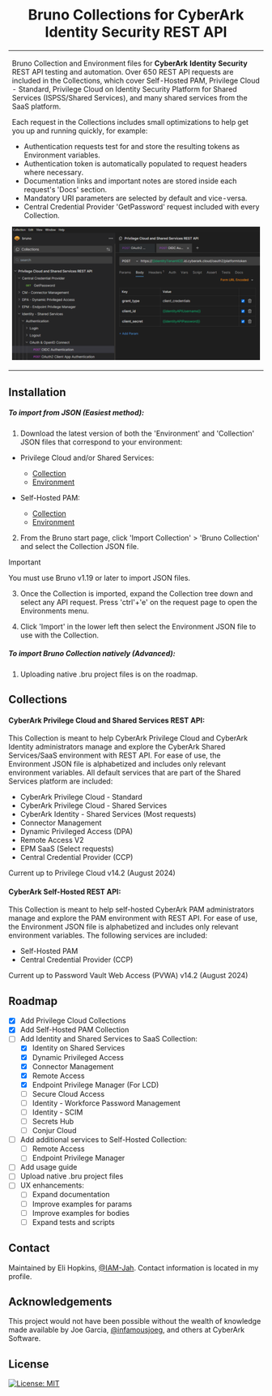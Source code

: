 <h1 align="center">Bruno Collections for CyberArk Identity Security REST API</h1>

<table>
<tr>
<td>
  
Bruno Collection and Environment files for **CyberArk Identity Security** REST API testing and automation. Over 650 REST API requests are included in the Collections, which cover Self-Hosted PAM, Privilege Cloud - Standard, Privilege Cloud on Identity Security Platform for Shared Services (ISPSS/Shared Services), and many shared services from the SaaS platform.

Each request in the Collections includes small optimizations to help get you up and running quickly, for example:
  * Authentication requests test for and store the resulting tokens as Environment variables.
  * Authentication token is automatically populated to request headers where necessary.
  * Documentation links and important notes are stored inside each request's 'Docs' section.
  * Mandatory URI parameters are selected by default and vice-versa.
  * Central Credential Provider 'GetPassword' request included with every Collection.

![Bruno Collection OIDC Authentication](https://github.com/IAM-Jah/CyberArk-REST-API-Bruno/blob/main/assets/brunoCollectionOIDCAuth.png)

</td>
</tr>
</table>

## Installation

##### To import from JSON (Easiest method):
1. Download the latest version of both the 'Environment' and 'Collection' JSON files that correspond to your environment:
  * Privilege Cloud and/or Shared Services:
    * [Collection](https://github.com/IAM-Jah/CyberArk-REST-API-Bruno/blob/main/Privilege%20Cloud%20and%20Shared%20Services%20REST%20API/Privilege%20Cloud%20and%20Shared%20Services%20REST%20API.json)
    * [Environment](https://github.com/IAM-Jah/CyberArk-REST-API-Bruno/blob/main/Privilege%20Cloud%20and%20Shared%20Services%20REST%20API/Privilege%20Cloud%20Shared%20Services%20Environment.json)

  * Self-Hosted PAM:
    * [Collection](https://github.com/IAM-Jah/CyberArk-REST-API-Bruno/blob/main/CyberArk%20Self-Hosted%20REST%20API/CyberArk%20Self-Hosted%20REST%20API.json)
    * [Environment](https://github.com/IAM-Jah/CyberArk-REST-API-Bruno/blob/main/CyberArk%20Self-Hosted%20REST%20API/Self-Hosted%20Environment.json)
2.  From the Bruno start page, click 'Import Collection' > 'Bruno Collection' and select the Collection JSON file.

> [!IMPORTANT]  
> You must use Bruno v1.19 or later to import JSON files.

3.  Once the Collection is imported, expand the Collection tree down and select any API request. Press 'ctrl'+'e' on the request page to open the Environments menu.

4. Click 'Import' in the lower left then select the Environment JSON file to use with the Collection.

##### To import Bruno Collection natively (Advanced):
1.  Uploading native .bru project files is on the roadmap.

## Collections

#### CyberArk Privilege Cloud and Shared Services REST API:
  This Collection is meant to help CyberArk Privilege Cloud and CyberArk Identity administrators manage and explore the CyberArk Shared Services/SaaS environment with REST API. For ease of use, the Environment JSON file is alphabetized and includes only relevant environment variables. All default services that are part of the Shared Services platform are included:

  * CyberArk Privilege Cloud - Standard
  * CyberArk Privilege Cloud - Shared Services
  * CyberArk Identity - Shared Services (Most requests)
  * Connector Management
  * Dynamic Privileged Access (DPA)
  * Remote Access V2
  * EPM SaaS (Select requests)
  * Central Credential Provider (CCP)

  Current up to Privilege Cloud v14.2 (August 2024)

#### CyberArk Self-Hosted REST API:
  This Collection is meant to help self-hosted CyberArk PAM administrators manage and explore the PAM environment with REST API. For ease of use, the Environment JSON file is alphabetized and includes only relevant environment variables. The following services are included:

  * Self-Hosted PAM
  * Central Credential Provider (CCP)

  Current up to Password Vault Web Access (PVWA) v14.2 (August 2024)

## Roadmap

- [x] Add Privilege Cloud Collections
- [x] Add Self-Hosted PAM Collection
- [ ] Add Identity and Shared Services to SaaS Collection:
    - [x] Identity on Shared Services
    - [x] Dynamic Privileged Access
    - [x] Connector Management
    - [x] Remote Access
    - [x] Endpoint Privilege Manager (For LCD)
    - [ ] Secure Cloud Access
    - [ ] Identity - Workforce Password Management
    - [ ] Identity - SCIM
    - [ ] Secrets Hub
    - [ ] Conjur Cloud
- [ ] Add additional services to Self-Hosted Collection:
    - [ ] Remote Access
    - [ ] Endpoint Privilege Manager
- [ ] Add usage guide
- [ ] Upload native .bru project files
- [ ] UX enhancements:
    - [ ] Expand documentation
    - [ ] Improve examples for params
    - [ ] Improve examples for bodies
    - [ ] Expand tests and scripts

## Contact

Maintained by Eli Hopkins, [@IAM-Jah](https://github.com/IAM-Jah). Contact information is located in my profile.

## Acknowledgements

This project would not have been possible without the wealth of knowledge made available by Joe Garcia, [@infamousjoeg](https://github.com/infamousjoeg), and others at CyberArk Software.

## License

[![License: MIT](https://img.shields.io/badge/License-MIT-yellow.svg)](https://opensource.org/licenses/MIT)